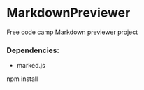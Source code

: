 # MarkdownPreviewer
Free code camp Markdown previewer project

### Dependencies:
- marked.js

npm install